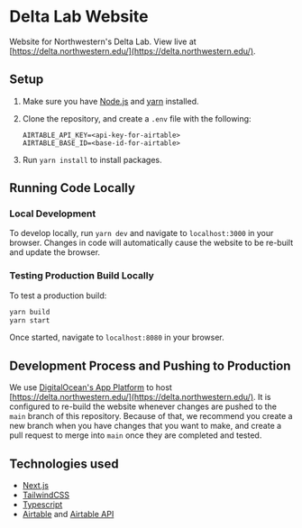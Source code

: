 # Delta Lab Website

Website for Northwestern's Delta Lab. View live at [https://delta.northwestern.edu/](https://delta.northwestern.edu/).

## Setup

1. Make sure you have [Node.js](https://nodejs.org/en/) and [yarn](https://classic.yarnpkg.com/en/docs/install#mac-stable) installed.
2. Clone the repository, and create a `.env` file with the following:

   ```env
   AIRTABLE_API_KEY=<api-key-for-airtable>
   AIRTABLE_BASE_ID=<base-id-for-airtable>
   ```

3. Run `yarn install` to install packages.

## Running Code Locally

### Local Development

To develop locally, run `yarn dev` and navigate to `localhost:3000` in your browser. Changes in code will automatically cause the website to be re-built and update the browser.

### Testing Production Build Locally

To test a production build:

```bash
yarn build
yarn start
```

Once started, navigate to `localhost:8080` in your browser.

## Development Process and Pushing to Production

We use [DigitalOcean's App Platform](https://www.digitalocean.com/products/app-platform/) to host [https://delta.northwestern.edu/](https://delta.northwestern.edu/). It is configured to re-build the website whenever changes are pushed to the `main` branch of this repository. Because of that, we recommend you create a new branch when you have changes that you want to make, and create a pull request to merge into `main` once they are completed and tested.

## Technologies used

- [Next.js](https://nextjs.org/)
- [TailwindCSS](https://tailwindcss.com/)
- [Typescript](https://www.typescriptlang.org/)
- [Airtable](https://airtable.com/) and [Airtable API](https://airtable.com/api)
